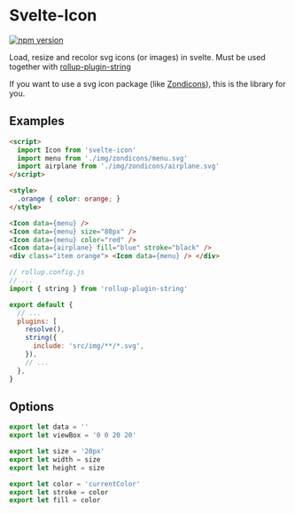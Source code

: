 # Svelte-Icon

[![npm version](https://badge.fury.io/js/svelte-icon.svg)](https://badge.fury.io/js/svelte-icon)

Load, resize and recolor svg icons (or images) in svelte.
Must be used together with [rollup-plugin-string](https://github.com/TrySound/rollup-plugin-string)

If you want to use a svg icon package (like [Zondicons](www.zondicons.com)), this is the library for you.

## Examples

```html
<script>
  import Icon from 'svelte-icon'
  import menu from './img/zondicons/menu.svg'
  import airplane from './img/zondicons/airplane.svg'
</script>

<style>
  .orange { color: orange; }
</style>

<Icon data={menu} />
<Icon data={menu} size="80px" />
<Icon data={menu} color="red" />
<Icon data={airplane} fill="blue" stroke="black" />
<div class="item orange"> <Icon data={menu} /> </div>
```

```js
// rollup.config.js
// ...
import { string } from 'rollup-plugin-string'

export default {
  // ...
  plugins: [
    resolve(),
    string({
      include: 'src/img/**/*.svg',
    }),
    // ...
  },
}
```

## Options

```js
export let data = ''
export let viewBox = '0 0 20 20'

export let size = '20px'
export let width = size
export let height = size

export let color = 'currentColor'
export let stroke = color
export let fill = color
```
